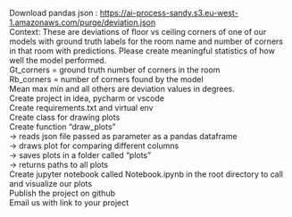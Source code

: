 Download pandas json :
https://ai-process-sandy.s3.eu-west-1.amazonaws.com/purge/deviation.json  
Context:
These are deviations of floor vs ceiling corners of one of our models with ground truth labels
for the room name and number of corners in that room with predictions. Please create
meaningful statistics of how well the model performed.  
Gt_corners = ground truth number of corners in the room  
Rb_corners = number of corners found by the model  
Mean max min and all others are deviation values in degrees.  
Create project in idea, pycharm or vscode  
Create requirements.txt and virtual env  
Create class for drawing plots  
Create function “draw_plots”  
→ reads json file passed as parameter as a pandas dataframe  
→ draws plot for comparing different columns  
→ saves plots in a folder called “plots”  
→ returns paths to all plots  
Create jupyter notebook called Notebook.ipynb in the root directory to call and visualize our
plots  
Publish the project on github  
Email us with link to your project  

